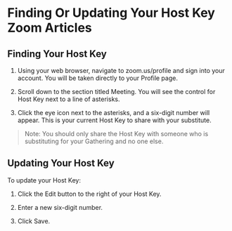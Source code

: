 # Finding Or Updating Your Host Key Zoom Articles

## Finding Your Host Key

1. Using your web browser, navigate to zoom.us/profile and sign into your account. You will be taken directly to your Profile page.

2. Scroll down to the section titled Meeting. You will see the control for Host Key next to a line of asterisks.

3. Click the eye icon next to the asterisks, and a six-digit number will appear. This is your current Host Key to share with your substitute.

> Note: You should only share the Host Key with someone who is substituting for your Gathering and no one else.

## Updating Your Host Key

To update your Host Key:

1. Click the Edit button to the right of your Host Key.

2. Enter a new six-digit number.

3. Click Save.

